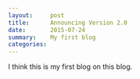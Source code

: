 ```yaml
---
layout:     post
title:      Announcing Version 2.0
date:       2015-07-24
summary:    My first blog
categories: 
---
```


I think this is my first blog on this blog.